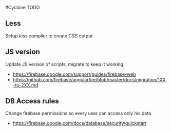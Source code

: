 #Cyclone TODO

## Less
Setup less compiler to create CSS output

## JS version
Update JS version of scripts, migrate to keep it working.

 * https://firebase.google.com/support/guides/firebase-web
 * https://github.com/firebase/angularfire/blob/master/docs/migration/1XX-to-2XX.md

## DB Access rules
Change firebase permissions so every user can access only his data
 * https://firebase.google.com/docs/database/security/quickstart
 
 